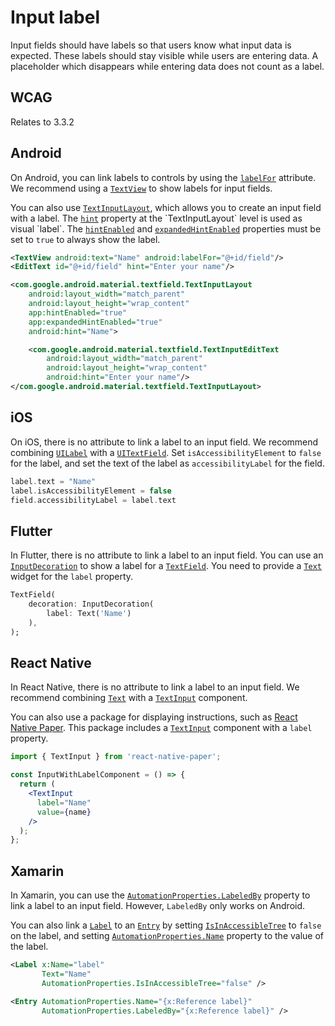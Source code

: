 # Input label

Input fields should have labels so that users know what input data is expected. These labels should stay visible while users are entering data. A placeholder which disappears while entering data does not count as a label.

## WCAG

Relates to 3.3.2

## Android

On Android, you can link labels to controls by using the [`labelFor`](https://developer.android.com/reference/android/view/View#setLabelFor(int)) attribute. We recommend using a [`TextView`](https://developer.android.com/reference/android/widget/TextView) to show labels for input fields.

You can also use [`TextInputLayout`](https://developer.android.com/reference/com/google/android/material/textfield/TextInputLayout), which allows you to create an input field with a label. The [`hint`](https://developer.android.com/reference/com/google/android/material/textfield/TextInputLayout#setHint(java.lang.CharSequence)) property at the `TextInputLayout` level is used as visual `label`. The [`hintEnabled`](https://developer.android.com/reference/com/google/android/material/textfield/TextInputLayout#setHintEnabled(boolean)) and [`expandedHintEnabled`](https://developer.android.com/reference/com/google/android/material/textfield/TextInputLayout#setExpandedHintEnabled(boolean)) properties must be set to `true` to always show the label.

```xml
<TextView android:text="Name" android:labelFor="@+id/field"/>
<EditText id="@+id/field" hint="Enter your name"/>

<com.google.android.material.textfield.TextInputLayout
    android:layout_width="match_parent"
    android:layout_height="wrap_content"
    app:hintEnabled="true"
    app:expandedHintEnabled="true"
    android:hint="Name">

    <com.google.android.material.textfield.TextInputEditText
        android:layout_width="match_parent"
        android:layout_height="wrap_content"
        android:hint="Enter your name"/>
</com.google.android.material.textfield.TextInputLayout>
```

## iOS

On iOS, there is no attribute to link a label to an input field. We recommend combining [`UILabel`](https://developer.apple.com/documentation/uikit/uilabel) with a [`UITextField`](https://developer.apple.com/documentation/uikit/uitextfield). Set `isAccessibilityElement` to `false` for the label, and set the text of the label as `accessibilityLabel` for the field.

```swift
label.text = "Name"
label.isAccessibilityElement = false
field.accessibilityLabel = label.text
```

## Flutter

In Flutter, there is no attribute to link a label to an input field. You can use an [`InputDecoration`](https://api.flutter.dev/flutter/material/InputDecoration-class.html) to show a label for a [`TextField`](https://api.flutter.dev/flutter/material/TextField-class.html). You need to provide a [`Text`](https://docs.flutter.dev/development/ui/widgets/text) widget for the `label` property.

```dart
TextField(
    decoration: InputDecoration(
        label: Text('Name')
    ),
);
```

## React Native

In React Native, there is no attribute to link a label to an input field. We recommend combining [`Text`](https://reactnative.dev/docs/text) with a [`TextInput`](https://reactnative.dev/docs/textinput) component.

You can also use a package for displaying instructions, such as [React Native Paper](https://callstack.github.io/react-native-paper/index.html). This package includes a [`TextInput`](https://callstack.github.io/react-native-paper/text-input.html) component with a `label` property.

```jsx
import { TextInput } from 'react-native-paper';

const InputWithLabelComponent = () => {
  return (
    <TextInput
      label="Name"
      value={name}
    />
  );
};
```

## Xamarin

In Xamarin, you can use the [`AutomationProperties.LabeledBy`](https://learn.microsoft.com/en-us/xamarin/xamarin-forms/app-fundamentals/accessibility/automation-properties#automationpropertieslabeledby) property to link a label to an input field. However, `LabeledBy` only works on Android.

You can also link a [`Label`](https://learn.microsoft.com/en-us/xamarin/xamarin-forms/user-interface/text/label) to an [`Entry`](https://learn.microsoft.com/en-us/xamarin/xamarin-forms/user-interface/text/entry) by setting [`IsInAccessibleTree`](https://docs.microsoft.com/en-us/xamarin/xamarin-forms/app-fundamentals/accessibility/automation-properties#automationpropertiesisinaccessibletree) to `false` on the label, and setting [`AutomationProperties.Name`](https://docs.microsoft.com/en-us/xamarin/xamarin-forms/app-fundamentals/accessibility/automation-properties#automationpropertiesname) property to the value of the label.

```xml
<Label x:Name="label" 
       Text="Name" 
       AutomationProperties.IsInAccessibleTree="false" />

<Entry AutomationProperties.Name="{x:Reference label}"
       AutomationProperties.LabeledBy="{x:Reference label}" />
```
